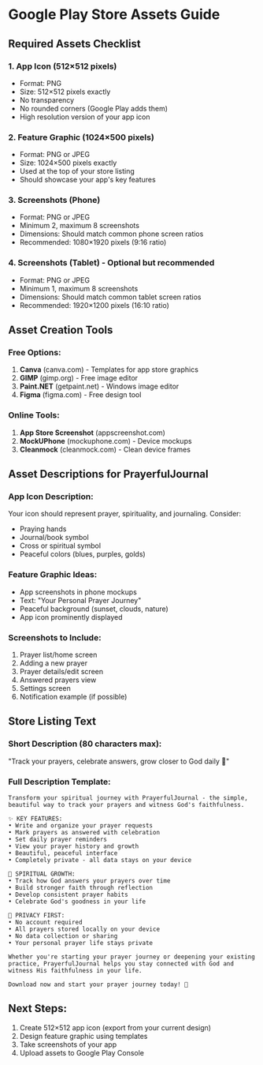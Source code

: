 # Google Play Store Assets Guide

## Required Assets Checklist

### 1. App Icon (512×512 pixels)
- Format: PNG
- Size: 512×512 pixels exactly
- No transparency
- No rounded corners (Google Play adds them)
- High resolution version of your app icon

### 2. Feature Graphic (1024×500 pixels)
- Format: PNG or JPEG
- Size: 1024×500 pixels exactly
- Used at the top of your store listing
- Should showcase your app's key features

### 3. Screenshots (Phone)
- Format: PNG or JPEG
- Minimum 2, maximum 8 screenshots
- Dimensions: Should match common phone screen ratios
- Recommended: 1080×1920 pixels (9:16 ratio)

### 4. Screenshots (Tablet) - Optional but recommended
- Format: PNG or JPEG
- Minimum 1, maximum 8 screenshots
- Dimensions: Should match common tablet screen ratios
- Recommended: 1920×1200 pixels (16:10 ratio)

## Asset Creation Tools

### Free Options:
1. **Canva** (canva.com) - Templates for app store graphics
2. **GIMP** (gimp.org) - Free image editor
3. **Paint.NET** (getpaint.net) - Windows image editor
4. **Figma** (figma.com) - Free design tool

### Online Tools:
1. **App Store Screenshot** (appscreenshot.com)
2. **MockUPhone** (mockuphone.com) - Device mockups
3. **Cleanmock** (cleanmock.com) - Clean device frames

## Asset Descriptions for PrayerfulJournal

### App Icon Description:
Your icon should represent prayer, spirituality, and journaling. Consider:
- Praying hands
- Journal/book symbol
- Cross or spiritual symbol
- Peaceful colors (blues, purples, golds)

### Feature Graphic Ideas:
- App screenshots in phone mockups
- Text: "Your Personal Prayer Journey"
- Peaceful background (sunset, clouds, nature)
- App icon prominently displayed

### Screenshots to Include:
1. Prayer list/home screen
2. Adding a new prayer
3. Prayer details/edit screen
4. Answered prayers view
5. Settings screen
6. Notification example (if possible)

## Store Listing Text

### Short Description (80 characters max):
"Track your prayers, celebrate answers, grow closer to God daily 🙏"

### Full Description Template:
```
Transform your spiritual journey with PrayerfulJournal - the simple, beautiful way to track your prayers and witness God's faithfulness.

✨ KEY FEATURES:
• Write and organize your prayer requests
• Mark prayers as answered with celebration
• Set daily prayer reminders
• View your prayer history and growth
• Beautiful, peaceful interface
• Completely private - all data stays on your device

🙏 SPIRITUAL GROWTH:
• Track how God answers your prayers over time
• Build stronger faith through reflection
• Develop consistent prayer habits
• Celebrate God's goodness in your life

💝 PRIVACY FIRST:
• No account required
• All prayers stored locally on your device
• No data collection or sharing
• Your personal prayer life stays private

Whether you're starting your prayer journey or deepening your existing practice, PrayerfulJournal helps you stay connected with God and witness His faithfulness in your life.

Download now and start your prayer journey today! 🌟
```

## Next Steps:
1. Create 512×512 app icon (export from your current design)
2. Design feature graphic using templates
3. Take screenshots of your app
4. Upload assets to Google Play Console
